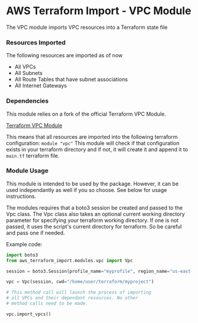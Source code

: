 # AWS Terraform Import - VPC Module

The VPC module imports VPC resources into a Terraform state file

### Resources Imported
The following resources are imported as of now

* All VPCs
* All Subnets
* All Route Tables that have subnet associations
* All Internet Gateways

### Dependencies
This module relies on a fork of the official Terraform VPC Module.

[Terraform VPC Module](https://github.com/adaranutsa/terraform-aws-vpc)

This means that all resources are imported into the following terraform configuration: `module "vpc"`
This module will check if that configuration exists in your terraform directory and if not, it will
create it and append it to `main.tf` terraform file.

### Module Usage
This module is intended to be used by the package. However, it can be used independantly as well
if you so choose. See below for usage instructions.

The modules requires that a boto3 session be created and passed to the Vpc class.
The Vpc class also takes an optional current working directory parameter for
specifying your terraform working directory. If one is not passed, it uses the
script's current directory for terraform. So be careful and pass one if needed.

Example code:
```python
import boto3
from aws_terraform_import.modules.vpc import Vpc

session = boto3.Session(profile_name="myprofile", region_name="us-east-1")

vpc = Vpc(session, cwd="/home/user/terraform/myproject")

# This method call will launch the process of importing
# all VPCs and their dependant resources. No other
# method calls need to be made.

vpc.import_vpcs()
```